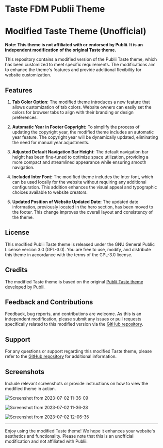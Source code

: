 # Taste FDM Publii Theme

# Modified Taste Theme (Unofficial)

**Note: This theme is not affiliated with or endorsed by Publii. It is an independent modification of the original Taste theme.**

This repository contains a modified version of the Publii Taste theme, which has been customized to meet specific requirements. The modifications aim to enhance the theme's features and provide additional flexibility for website customization.

## Features

1. **Tab Color Option:** The modified theme introduces a new feature that allows customization of tab colors. Website owners can easily set the colors for browser tabs to align with their branding or design preferences.

2. **Automatic Year in Footer Copyright:** To simplify the process of updating the copyright year, the modified theme includes an automatic year feature. The copyright year will be dynamically updated, eliminating the need for manual year adjustments.

3. **Adjusted Default Navigation Bar Height:** The default navigation bar height has been fine-tuned to optimize space utilization, providing a more compact and streamlined appearance while ensuring smooth navigation.

4. **Included Inter Font:** The modified theme includes the Inter font, which can be used locally for the website without requiring any additional configuration. This addition enhances the visual appeal and typographic choices available to website creators.

5. **Updated Position of Website Updated Date:** The updated date information, previously located in the hero section, has been moved to the footer. This change improves the overall layout and consistency of the theme.

## License

This modified Publii Taste theme is released under the GNU General Public License version 3.0 (GPL-3.0). You are free to use, modify, and distribute this theme in accordance with the terms of the GPL-3.0 license.


## Credits

The modified Taste theme is based on the original [Publii Taste theme](https://marketplace.getpublii.com/themes/taste/) developed by Publii. 

## Feedback and Contributions

Feedback, bug reports, and contributions are welcome. As this is an independent modification, please submit any issues or pull requests specifically related to this modified version via the [GitHub repository](https://github.com/freaks-dev/taste-fdm).

## Support

For any questions or support regarding this modified Taste theme, please refer to the [GitHub repository](https://github.com/freaks-dev/taste-fdm) for additional information.

## Screenshots

Include relevant screenshots or provide instructions on how to view the modified theme in action.

![Screenshot from 2023-07-02 11-36-09](https://github.com/freaks-dev/taste-fdm/assets/76874370/e6d25399-daf2-41c7-9234-bfb63dbc8834)

![Screenshot from 2023-07-02 11-36-28](https://github.com/freaks-dev/taste-fdm/assets/76874370/ea012099-7452-4ebe-8ab1-1d864e4e6ead)


![Screenshot from 2023-07-02 12-06-35](https://github.com/freaks-dev/taste-fdm/assets/76874370/33ca4fdd-693a-469d-b4c2-2352f0b32843)

---

Enjoy using the modified Taste theme! We hope it enhances your website's aesthetics and functionality. Please note that this is an unofficial modification and not affiliated with Publii.
